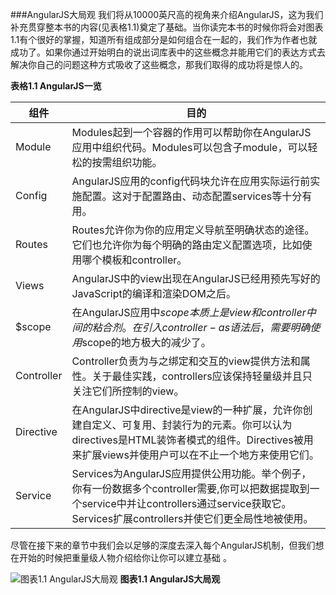 ###AngularJS大局观
我们将从10000英尺高的视角来介绍AngularJS，这为我们补充贯穿整本书的内容(见表格1.1)奠定了基础。当你读完本书的时候你将会对图表1.1有个很好的掌握，知道所有组成部分是如何组合在一起的，我们作为作者也就成功了。如果你通过开始明白的说出词库表中的这些概念并能用它们的表达方式去解决你自己的问题这种方式吸收了这些概念，那我们取得的成功将是惊人的。

**表格1.1 AngularJS一览**<br>

| 组件           |          目的          |
| ------------- | --------------------- |
| Module        | Modules起到一个容器的作用可以帮助你在AngularJS应用中组织代码。Modules可以包含子module，可以轻松的按需组织功能。|
| Config        | AngularJS应用的config代码块允许在应用实际运行前实施配置。这对于配置路由、动态配置services等十分有用。|
| Routes        | Routes允许你为你的应用定义导航至明确状态的途径。它们也允许你为每个明确的路由定义配置选项，比如使用哪个模板和controller。|
| Views         | AngularJS中的view出现在AngularJS已经用预先写好的JavaScript的编译和渲染DOM之后。|
| $scope        | 在AngularJS应用中$scope本质上是view和controller中间的粘合剂。在引入controller-as语法后，需要明确使用$scope的地方极大的减少了。|
| Controller    | Controller负责为与之绑定和交互的view提供方法和属性。关于最佳实践，controllers应该保持轻量级并且只关注它们所控制的view。|
| Directive     | 在AngularJS中directive是view的一种扩展，允许你创建自定义、可复用、封装行为的元素。你可以认为directives是HTML装饰者模式的组件。Directives被用来扩展views并使用户可以在不止一个地方来使用它们。|
| Service       | Services为AngularJS应用提供公用功能。举个例子，你有一份数据多个controller需要,你可以把数据提取到一个service中并让controllers通过service获取它。Services扩展controllers并使它们更全局性地被使用。|

尽管在接下来的章节中我们会以足够的深度去深入每个AngularJS机制，但我们想在开始的时候把重量级人物介绍给你让你可以建立基础
。

![图表1.1 AngularJS大局观](https://raw.githubusercontent.com/SangKa/AngularJS-in-Action/master/assets/figure1.1.jpg)
**图表1.1 AngularJS大局观**

